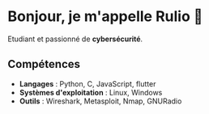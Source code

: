 # Bonjour, je m'appelle Rulio 👋

Etudiant et passionné de **cybersécurité**.

## Compétences 

* **Langages** : Python, C, JavaScript, flutter
* **Systèmes d'exploitation** : Linux, Windows
* **Outils** : Wireshark, Metasploit, Nmap, GNURadio



